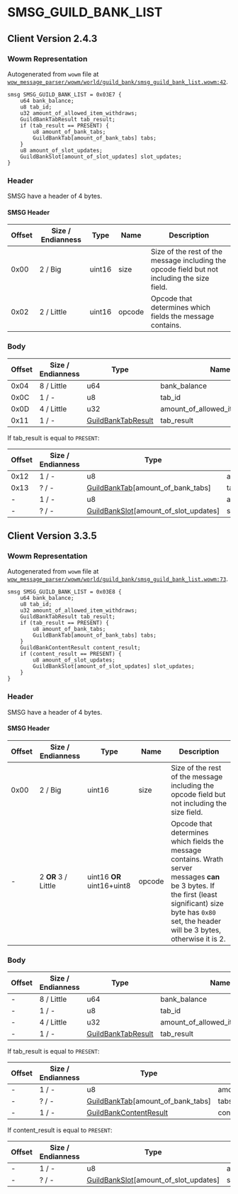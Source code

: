 # SMSG_GUILD_BANK_LIST

## Client Version 2.4.3

### Wowm Representation

Autogenerated from `wowm` file at [`wow_message_parser/wowm/world/guild_bank/smsg_guild_bank_list.wowm:42`](https://github.com/gtker/wow_messages/tree/main/wow_message_parser/wowm/world/guild_bank/smsg_guild_bank_list.wowm#L42).
```rust,ignore
smsg SMSG_GUILD_BANK_LIST = 0x03E7 {
    u64 bank_balance;
    u8 tab_id;
    u32 amount_of_allowed_item_withdraws;
    GuildBankTabResult tab_result;
    if (tab_result == PRESENT) {
        u8 amount_of_bank_tabs;
        GuildBankTab[amount_of_bank_tabs] tabs;
    }
    u8 amount_of_slot_updates;
    GuildBankSlot[amount_of_slot_updates] slot_updates;
}
```
### Header

SMSG have a header of 4 bytes.

#### SMSG Header

| Offset | Size / Endianness | Type   | Name   | Description |
| ------ | ----------------- | ------ | ------ | ----------- |
| 0x00   | 2 / Big           | uint16 | size   | Size of the rest of the message including the opcode field but not including the size field.|
| 0x02   | 2 / Little        | uint16 | opcode | Opcode that determines which fields the message contains.|

### Body

| Offset | Size / Endianness | Type | Name | Description | Comment |
| ------ | ----------------- | ---- | ---- | ----------- | ------- |
| 0x04 | 8 / Little | u64 | bank_balance |  |  |
| 0x0C | 1 / - | u8 | tab_id |  |  |
| 0x0D | 4 / Little | u32 | amount_of_allowed_item_withdraws |  |  |
| 0x11 | 1 / - | [GuildBankTabResult](guildbanktabresult.md) | tab_result |  |  |

If tab_result is equal to `PRESENT`:

| Offset | Size / Endianness | Type | Name | Description | Comment |
| ------ | ----------------- | ---- | ---- | ----------- | ------- |
| 0x12 | 1 / - | u8 | amount_of_bank_tabs |  |  |
| 0x13 | ? / - | [GuildBankTab](guildbanktab.md)[amount_of_bank_tabs] | tabs |  |  |
| - | 1 / - | u8 | amount_of_slot_updates |  |  |
| - | ? / - | [GuildBankSlot](guildbankslot.md)[amount_of_slot_updates] | slot_updates |  |  |

## Client Version 3.3.5

### Wowm Representation

Autogenerated from `wowm` file at [`wow_message_parser/wowm/world/guild_bank/smsg_guild_bank_list.wowm:73`](https://github.com/gtker/wow_messages/tree/main/wow_message_parser/wowm/world/guild_bank/smsg_guild_bank_list.wowm#L73).
```rust,ignore
smsg SMSG_GUILD_BANK_LIST = 0x03E8 {
    u64 bank_balance;
    u8 tab_id;
    u32 amount_of_allowed_item_withdraws;
    GuildBankTabResult tab_result;
    if (tab_result == PRESENT) {
        u8 amount_of_bank_tabs;
        GuildBankTab[amount_of_bank_tabs] tabs;
    }
    GuildBankContentResult content_result;
    if (content_result == PRESENT) {
        u8 amount_of_slot_updates;
        GuildBankSlot[amount_of_slot_updates] slot_updates;
    }
}
```
### Header

SMSG have a header of 4 bytes.

#### SMSG Header

| Offset | Size / Endianness | Type   | Name   | Description |
| ------ | ----------------- | ------ | ------ | ----------- |
| 0x00   | 2 / Big           | uint16 | size   | Size of the rest of the message including the opcode field but not including the size field.|
| -      | 2 **OR** 3 / Little| uint16 **OR** uint16+uint8 | opcode | Opcode that determines which fields the message contains. Wrath server messages **can** be 3 bytes. If the first (least significant) size byte has `0x80` set, the header will be 3 bytes, otherwise it is 2. |

### Body

| Offset | Size / Endianness | Type | Name | Description | Comment |
| ------ | ----------------- | ---- | ---- | ----------- | ------- |
| - | 8 / Little | u64 | bank_balance |  |  |
| - | 1 / - | u8 | tab_id |  |  |
| - | 4 / Little | u32 | amount_of_allowed_item_withdraws |  |  |
| - | 1 / - | [GuildBankTabResult](guildbanktabresult.md) | tab_result |  |  |

If tab_result is equal to `PRESENT`:

| Offset | Size / Endianness | Type | Name | Description | Comment |
| ------ | ----------------- | ---- | ---- | ----------- | ------- |
| - | 1 / - | u8 | amount_of_bank_tabs |  |  |
| - | ? / - | [GuildBankTab](guildbanktab.md)[amount_of_bank_tabs] | tabs |  |  |
| - | 1 / - | [GuildBankContentResult](guildbankcontentresult.md) | content_result |  |  |

If content_result is equal to `PRESENT`:

| Offset | Size / Endianness | Type | Name | Description | Comment |
| ------ | ----------------- | ---- | ---- | ----------- | ------- |
| - | 1 / - | u8 | amount_of_slot_updates |  |  |
| - | ? / - | [GuildBankSlot](guildbankslot.md)[amount_of_slot_updates] | slot_updates |  |  |

